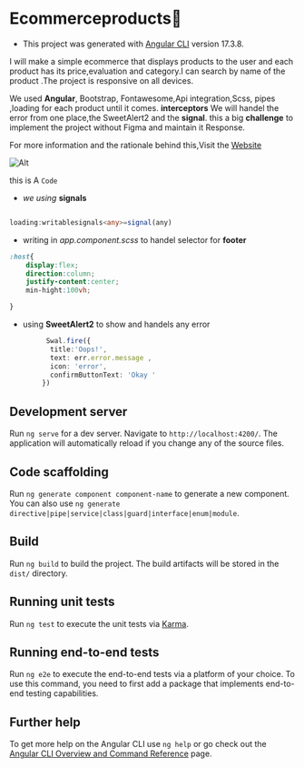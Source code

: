 # Ecommerceproducts💙
  
* This project was generated with [Angular CLI](https://github.com/angular/angular-cli) version 17.3.8.

I will make a simple ecommerce that displays products to the user and each product has its price,evaluation and category.I can search by name of the product .The project is responsive on all devices.

We used **Angular**, Bootstrap, Fontawesome,Api integration,Scss, pipes ,loading for each product until it comes.
**interceptors** We will handel the error from one place,the SweetAlert2 and the **signal**.
 this a big **challenge** to implement the project without Figma and maintain it Response.  


 For more information and the rationale behind this,Visit the [ Website ](https://simpleecommercepage.netlify.app)

![Alt](https://i0.wp.com/www.thestartupfounder.com/wp-content/uploads/2022/04/website-reputation2.jpg?fit=612%2C378&ssl=1)
  
 this is A `Code`
*  *we using* **signals** 
```Typescript

loading:writablesignals<any>=signal(any)

``` 
* writing in *app.component.scss*  to handel selector for **footer**

```Scss
:host{
    display:flex;
    direction:column;
    justify-content:center;
    min-hight:100vh;

}

```
* using **SweetAlert2** to show and handels any error 
```typescript 
         Swal.fire({
          title:'Oops!',
          text: err.error.message ,
          icon: 'error',
          confirmButtonText: 'Okay '
        })

```
## Development server

Run `ng serve` for a dev server. Navigate to `http://localhost:4200/`. The application will automatically reload if you change any of the source files.

## Code scaffolding

Run `ng generate component component-name` to generate a new component. You can also use `ng generate directive|pipe|service|class|guard|interface|enum|module`.

## Build

Run `ng build` to build the project. The build artifacts will be stored in the `dist/` directory.

## Running unit tests

Run `ng test` to execute the unit tests via [Karma](https://karma-runner.github.io).

## Running end-to-end tests

Run `ng e2e` to execute the end-to-end tests via a platform of your choice. To use this command, you need to first add a package that implements end-to-end testing capabilities.

## Further help

To get more help on the Angular CLI use `ng help` or go check out the [Angular CLI Overview and Command Reference](https://angular.io/cli) page.
